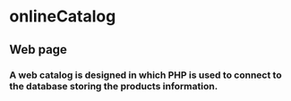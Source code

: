 # onlineCatalog
## Web page
### A web catalog is designed in which PHP is used to connect to the database storing the products information. 
